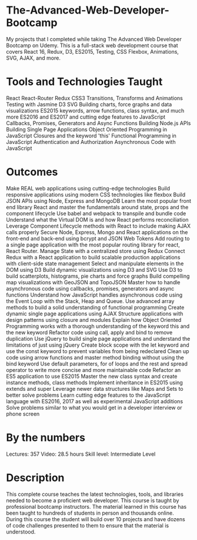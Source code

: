 # The-Advanced-Web-Developer-Bootcamp
My projects that I completed while taking The Advanced Web Developer Bootcamp on Udemy. This is a full-stack web development course that covers React 16, Redux, D3, ES2015, Testing, CSS Flexbox, Animations, SVG, AJAX, and more.

# Tools and Technologies Taught
React
React-Router
Redux
CSS3 Transitions, Transforms and Animations
Testing with Jasmine
D3
SVG
Building charts, force graphs and data visualizations
ES2015 keywords, arrow functions, class syntax, and much more
ES2016 and ES2017 and cutting edge features to JavaScript
Callbacks, Promises, Generators and Async Functions
Building Node.js APIs
Building Single Page Applications
Object Oriented Programming in JavaScript
Closures and the keyword 'this'
Functional Programming in JavaScript
Authentication and Authorization
Asynchronous Code with JavaScript

# Outcomes
Make REAL web applications using cutting-edge technologies
Build responsive applications using modern CSS technologies like flexbox
Build JSON APIs using Node, Express and MongoDB
Learn the most popular front end library React and master the fundamentals around state, props and the component lifecycle
Use babel and webpack to transpile and bundle code
Understand what the Virtual DOM is and how React performs reconciliation
Leverage Component Lifecycle methods with React to include making AJAX calls properly
Secure Node, Express, Mongo and React applications on the front-end and back-end using bcrypt and JSON Web Tokens
Add routing to a single page application with the most popular routing library for react, React Router.
Manage State with a centralized store using Redux
Connect Redux with a React application to build scalable production applications with client-side state management
Select and manipulate elements in the DOM using D3
Build dynamic visualizations using D3 and SVG
Use D3 to build scatterplots, histograms, pie charts and force graphs
Build compelling map visualizations with GeoJSON and TopoJSON
Master how to handle asynchronous code using callbacks, promises, generators and async functions
Understand how JavaScript handles asynchronous code using the Event Loop with the Stack, Heap and Queue.
Use advanced array methods to build a solid understanding of functional programming
Create dynamic single page applications using AJAX
Structure applications with design patterns using closure and modules
Explain how Object Oriented Programming works with a thorough understanding of the keyword this and the new keyword
Refactor code using call, apply and bind to remove duplication
Use jQuery to build single page applications and understand the limitations of just using jQuery
Create block scope with the let keyword and use the const keyword to prevent variables from being redeclared
Clean up code using arrow functions and master method binding without using the bind keyword
Use default parameters, for of loops and the rest and spread operator to write more concise and more maintainable code
Refactor an ES5 application to use ES2015
Master the new class syntax and create instance methods, class methods
Implement inheritance in ES2015 using extends and super
Leverage newer data structures like Maps and Sets to better solve problems
Learn cutting edge features to the JavaScript language with ES2016, 2017 as well as experimental JavaScript additions
Solve problems similar to what you would get in a developer interview or phone screen

# By the numbers
Lectures: 357
Video: 28.5 hours
Skill level: Intermediate Level

# Description

This complete course teaches the latest technologies, tools, and libraries needed to become a proficient web developer. This course is taught by professional bootcamp instructors. The material learned in this course has been taught to hundreds of students in person and thousands online. During this course the student will build over 10 projects and have dozens of code challenges presented to them to ensure that the material is understood.

